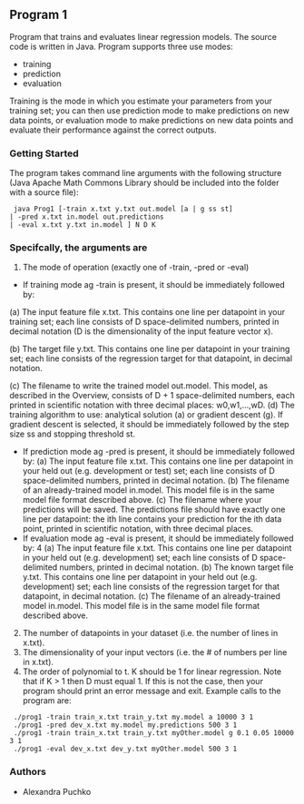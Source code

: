 ## Program 1

Program that trains and evaluates linear regression models. The source code is written in Java.
Program supports three use modes: 
* training 
* prediction
* evaluation

Training is the mode in which you estimate your parameters from your training set; you can then use prediction mode to make predictions on new data points, or evaluation mode to make predictions on new data points and evaluate their performance against the correct outputs.

### Getting Started

The program takes command line arguments with the following structure (Java Apache Math Commons Library should be included into the folder with a source file):
```
 java Prog1 [-train x.txt y.txt out.model [a | g ss st]
| -pred x.txt in.model out.predictions
| -eval x.txt y.txt in.model ] N D K
```

### Specifcally, the arguments are
1. The mode of operation (exactly one of -train, -pred or -eval)
* If training mode 
ag -train is present, it should be immediately followed by:

(a) The input feature file x.txt. This contains one line per datapoint in your
training set; each line consists of D space-delimited numbers, printed in decimal
notation (D is the dimensionality of the input feature vector x).

(b) The target file y.txt. This contains one line per datapoint in your training
set; each line consists of the regression target for that datapoint, in decimal
notation.

(c) The filename to write the trained model out.model. This model, as described
in the Overview, consists of D + 1 space-delimited numbers, each printed in
scientific notation with three decimal places: w0,w1,...,wD.
(d) The training algorithm to use: analytical solution (a) or gradient descent (g).
If gradient descent is selected, it should be immediately followed by the step
size ss and stopping threshold st.
* If prediction mode 
ag -pred is present, it should be immediately followed by:
(a) The input feature file x.txt. This contains one line per datapoint in your
held out (e.g. development or test) set; each line consists of D space-delimited
numbers, printed in decimal notation.
(b) The filename of an already-trained model in.model. This model file is in the
same model file format described above.
(c) The filename where your predictions will be saved. The predictions file should
have exactly one line per datapoint: the ith line contains your prediction for
the ith data point, printed in scientific notation, with three decimal places.
* If evaluation mode 
ag -eval is present, it should be immediately followed by:
4
(a) The input feature file x.txt. This contains one line per datapoint in your held
out (e.g. development) set; each line consists of D space-delimited numbers,
printed in decimal notation.
(b) The known target file y.txt. This contains one line per datapoint in your
held out (e.g. development) set; each line consists of the regression target for
that datapoint, in decimal notation.
(c) The filename of an already-trained model in.model. This model file is in the
same model file format described above.
2. The number of datapoints in your dataset (i.e. the number of lines in x.txt).
3. The dimensionality of your input vectors (i.e. the # of numbers per line in x.txt).
4. The order of polynomial to t. K should be 1 for linear regression.
Note that if K > 1 then D must equal 1. If this is not the case, then your program should
print an error message and exit.
Example calls to the program are:
```
 ./prog1 -train train_x.txt train_y.txt my.model a 10000 3 1
 ./prog1 -pred dev_x.txt my.model my.predictions 500 3 1
 ./prog1 -train train_x.txt train_y.txt myOther.model g 0.1 0.05 10000 3 1
 ./prog1 -eval dev_x.txt dev_y.txt myOther.model 500 3 1
```
### Authors
* Alexandra Puchko
